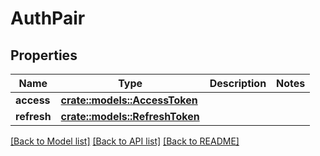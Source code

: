 # AuthPair

## Properties

Name | Type | Description | Notes
------------ | ------------- | ------------- | -------------
**access** | [**crate::models::AccessToken**](AccessToken.md) |  | 
**refresh** | [**crate::models::RefreshToken**](RefreshToken.md) |  | 

[[Back to Model list]](../README.md#documentation-for-models) [[Back to API list]](../README.md#documentation-for-api-endpoints) [[Back to README]](../README.md)


